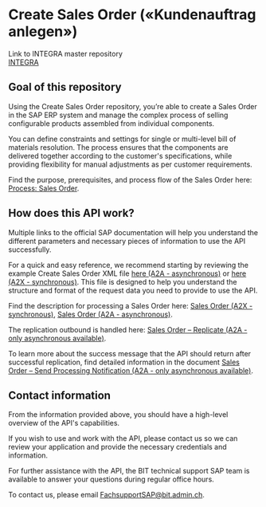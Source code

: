 # Create Sales Order («Kundenauftrag anlegen»)

Link to INTEGRA master repository  
[INTEGRA](https://github.com/Integra-SUPERB/INTEGRA)


## Goal of this repository
Using the Create Sales Order repository, you’re able to create a Sales Order in the SAP ERP system and manage the complex process of selling configurable products assembled from individual components.

You can define constraints and settings for single or multi-level bill of materials resolution. The process ensures that the components are delivered together according to the customer's specifications, while providing flexibility for manual adjustments as per customer requirements.

Find the purpose, prerequisites, and process flow of the Sales Order here: [Process: Sales Order](https://help.sap.com/docs/SAP_S4HANA_ON-PREMISE/7b24a64d9d0941bda1afa753263d9e39/351db853dcfcb44ce10000000a174cb4.html).

## How does this API work?
Multiple links to the official SAP documentation will help you understand the different parameters and necessary pieces of information to use the API successfully.

For a quick and easy reference, we recommend starting by reviewing the example Create Sales Order XML file [here (A2A - asynchronous)](https://help.sap.com/docs/SAP_S4HANA_ON-PREMISE/19d48293097f4a2589433856b034dfa5/48ac12420a0a4d9daaefdc3de6a969f2.html?locale=en-US&version=2020.001) or [here (A2X - synchronous)](https://help.sap.com/docs/SAP_S4HANA_ON-PREMISE/19d48293097f4a2589433856b034dfa5/641bd0dc16bf406684ca2c614322c15e.html?locale=en-US&version=2020.001). This file is designed to help you understand the structure and format of the request data you need to provide to use the API.

Find the description for processing a Sales Order here: [Sales Order (A2X - synchronous)](https://help.sap.com/docs/SAP_S4HANA_ON-PREMISE/19d48293097f4a2589433856b034dfa5/00d244581efca007e10000000a441470.html?locale=en-US&version=2020.001), [Sales Order (A2A - asynchronous)](https://help.sap.com/docs/SAP_S4HANA_ON-PREMISE/19d48293097f4a2589433856b034dfa5/2b2fd9fb158e4629bf9106c80dcbf7ff.html?locale=en-US&version=2020.001).

The replication outbound is handled here: [Sales Order – Replicate (A2A - only asynchronous available)](https://api.sap.com/api/OP_CO_SDSLS_ESR_SALES_ORDER_REPL/overview).

To learn more about the success message that the API should return after successful replication, find detailed information in the document [Sales Order – Send Processing Notification (A2A - only asynchronous available)](https://api.sap.com/api/OP_CO_SDSLS_ESR_SALES_ORDER_NOTIF/overview).

## Contact information
From the information provided above, you should have a high-level overview of the API's capabilities.

If you wish to use and work with the API, please contact us so we can review your application and provide the necessary credentials and information.

For further assistance with the API, the BIT technical support SAP team is available to answer your questions during regular office hours.

To contact us, please email [FachsupportSAP@bit.admin.ch](mailto:FachsupportSAP@bit.admin.ch).
